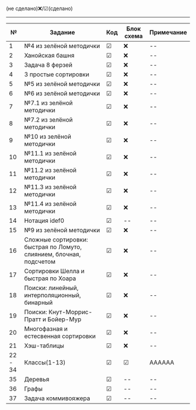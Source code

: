 

(не сделано)❌/☑(сделано)

---

| №   | Задание                 | Код | Блок схема | Примечание |
| --- | ----------------------- | --- | ---------- | ---------- |
| 1   | №4 из зелёной методички | ☑   | ❌          | --        |
| 2   | Ханойская башня         | ☑   | ❌          | --        |
| 3   | Задача 8 ферзей         | ☑   | ❌          | --        |
| 4   | 3 простые сортировки    | ☑   | ❌          | --        |
| 5   | №5 из зелёной методички | ☑   | ❌          | --        |
| 6   | №6 из зелёной методички | ☑   | ❌          | --        |
| 7   | №7.1 из зелёной методички | ☑   | ❌          | --        |
| 8   | №7.2 из зелёной методички | ☑   | ❌          | --        |
| 9   | №10 из зелёной методички | ☑   | ❌          | --        |
| 10   | №11.1 из зелёной методички | ☑   | ❌          | --        |
| 11   | №11.2 из зелёной методички | ☑   | ❌          | --        |
| 12   | №11.3 из зелёной методички | ☑   | ❌          | --        |
| 13   | №11.4 из зелёной методички | ☑   | ❌          | --        |
| 14   | Нотация idef0               | ☑   | --          | --        |
| 15   | №9 из зелёной методички | ☑   | ❌          | --        |
| 16   |  Сложные сортировки: быстрая по Ломуто, слиянием, блочная, подсчетом  | ☑   | ❌          | --        |
| 17   |  Сортировки Шелла и быстрая по Хоара  | ☑   | ❌          | --        |
| 18   |  Поиски: линейный, интерполяционный, бинарный  | ☑   | ❌          | --        |
| 19   |  Поиски: Кнут-Моррис-Пратт и Бойер-Мур  | ☑   | ❌          | --        |
| 20   |  Многофазная и естесвенная сортировки  | ☑   | ❌          | --        |
| 21   |  Хэш-таблицы  | ☑   | ❌          | --        |
| 22 - 34  |  Классы(1-13)  | ☑   | ☑          | АААААА        |
| 35   |  Деревья  | ☑   | --          | --        |
| 36   |  Графы  | ☑   | --          | --        |
| 37   |  Задача коммивояжера  | ☑   | --          | --        |






